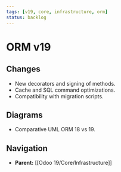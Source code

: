 ```yaml
---
tags: [v19, core, infrastructure, orm]
status: backlog
---
```

# ORM v19

## Changes
- New decorators and signing of methods.
- Cache and SQL command optimizations.
- Compatibility with migration scripts.

## Diagrams
- Comparative UML ORM 18 vs 19.






## Navigation
- **Parent:** [[Odoo 19/Core/Infrastructure]]
